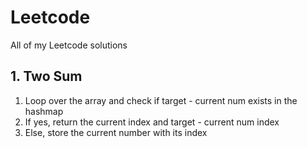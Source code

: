 # Leetcode

All of my Leetcode solutions

## 1. Two Sum

1. Loop over the array and check if target - current num exists in the hashmap
2. If yes, return the current index and target - current num index
3. Else, store the current number with its index
